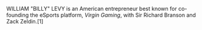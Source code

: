 WILLIAM "BILLY" LEVY is an American entrepreneur best known for co-founding the eSports platform, _Virgin Gaming_, with Sir Richard Branson and Zack Zeldin.[1]
